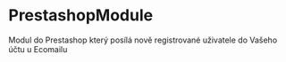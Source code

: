 PrestashopModule
================

Modul do Prestashop který posílá nově registrované uživatele do Vašeho účtu u Ecomailu
